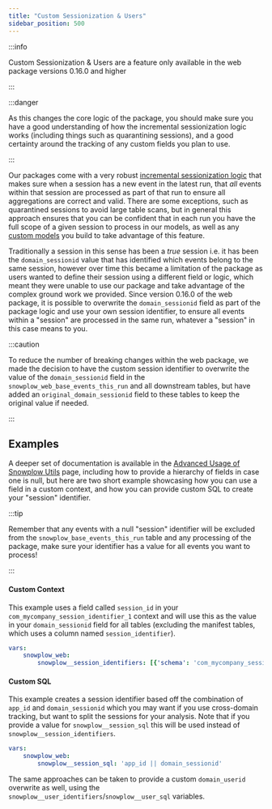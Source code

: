 ```yaml
---
title: "Custom Sessionization & Users"
sidebar_position: 500
---
```


:::info

Custom Sessionization & Users are a feature only available in the web package versions 0.16.0 and higher

:::

:::danger

As this changes the core logic of the package, you should make sure you have a good understanding of how the incremental sessionization logic works (including things such as quarantining sessions), and a good certainty around the tracking of any custom fields you plan to use.

:::


Our packages come with a very robust [incremental sessionization logic](/docs/modeling-your-data/modeling-your-data-with-dbt/dbt-advanced-usage/dbt-incremental-logic/) that makes sure when a session has a new event in the latest run, that _all_ events within that session are processed as part of that run to ensure all aggregations are correct and valid. There are some exceptions, such as quarantined sessions to avoid large table scans, but in general this approach ensures that you can be confident that in each run you have the full scope of a given session to process in our models, as well as any [custom models](/docs/modeling-your-data/modeling-your-data-with-dbt/dbt-custom-models/index.md) you build to take advantage of this feature.

Traditionally a session in this sense has been a _true_ session i.e. it has been the `domain_sessionid` value that has identified which events belong to the same session, however over time this became a limitation of the package as users wanted to define their session using a different field or logic, which meant they were unable to use our package and take advantage of the complex ground work we provided. Since version 0.16.0 of the web package, it is possible to overwrite the `domain_sessionid` field as part of the package logic and use your own session identifier, to ensure all events within a "session" are processed in the same run, whatever a "session" in this case means to you.

:::caution

To reduce the number of breaking changes within the web package, we made the decision to have the custom session identifier to overwrite the value of the `domain_sessionid` field in the `snowplow_web_base_events_this_run` and all downstream tables, but have added an `original_domain_sessionid` field to these tables to keep the original value if needed.

:::

## Examples

A deeper set of documentation is available in the [Advanced Usage of Snowplow Utils](/docs/modeling-your-data/modeling-your-data-with-dbt/dbt-models/dbt-utils-data-model/dbt-utils-advanced-operation/index.md?warehouse=redshift%2Bpostgres#utilizing-custom-contexts-or-sdes) page, including how to provide a hierarchy of fields in case one is null, but here are two short example showcasing how you can use a field in a custom context, and how you can provide custom SQL to create your "session" identifier.

:::tip

Remember that any events with a null "session" identifier will be excluded from the `snowplow_base_events_this_run` table and any processing of the package, make sure your identifier has a value for all events you want to process!

:::



#### Custom Context

This example uses a field called `session_id` in your `com_mycompany_session_identifier_1` context and will use this as the value in your `domain_sessionid` field for all tables (excluding the manifest tables, which uses a column named `session_identifier`).

```yml title="dbt_project.yml"
vars:
    snowplow_web:
        snowplow__session_identifiers: [{'schema': 'com_mycompany_session_identifier_1', 'field': 'session_id', 'prefix': 'si'}]
```

#### Custom SQL

This example creates a session identifier based off the combination of `app_id` and `domain_sessionid` which you may want if you use cross-domain tracking, but want to split the sessions for your analysis. Note that if you provide a value for `snowplow__session_sql` this will be used instead of `snowplow__session_identifiers`.

```yml title="dbt_project.yml"
vars:
    snowplow_web:
        snowplow__session_sql: 'app_id || domain_sessionid'
```

The same approaches can be taken to provide a custom `domain_userid` overwrite as well, using the `snowplow__user_identifiers`/`snowplow__user_sql` variables.
